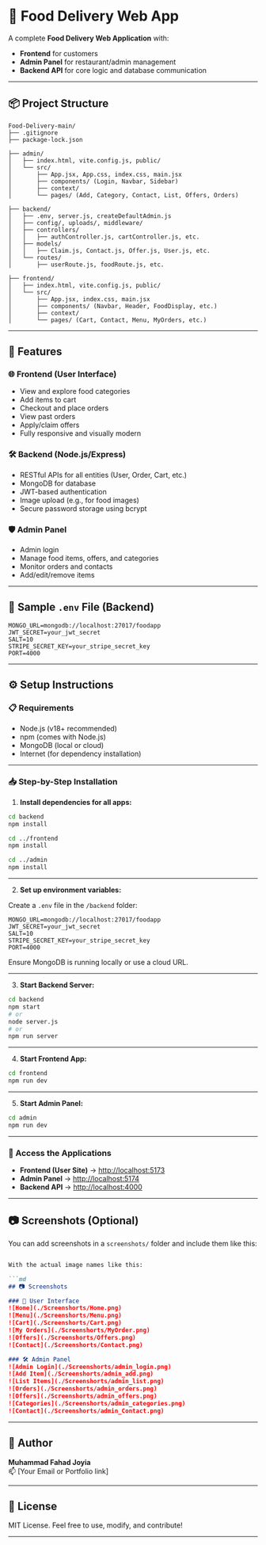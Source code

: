 # 🍔 Food Delivery Web App

A complete **Food Delivery Web Application** with:
- **Frontend** for customers
- **Admin Panel** for restaurant/admin management
- **Backend API** for core logic and database communication

---

## 📦 Project Structure

```
Food-Delivery-main/
├── .gitignore
├── package-lock.json

├── admin/
│   ├── index.html, vite.config.js, public/
│   └── src/
│       ├── App.jsx, App.css, index.css, main.jsx
│       ├── components/ (Login, Navbar, Sidebar)
│       ├── context/
│       └── pages/ (Add, Category, Contact, List, Offers, Orders)

├── backend/
│   ├── .env, server.js, createDefaultAdmin.js
│   ├── config/, uploads/, middleware/
│   ├── controllers/
│   │   ├── authController.js, cartController.js, etc.
│   ├── models/
│   │   ├── Claim.js, Contact.js, Offer.js, User.js, etc.
│   └── routes/
│       ├── userRoute.js, foodRoute.js, etc.

├── frontend/
│   ├── index.html, vite.config.js, public/
│   └── src/
│       ├── App.jsx, index.css, main.jsx
│       ├── components/ (Navbar, Header, FoodDisplay, etc.)
│       ├── context/
│       └── pages/ (Cart, Contact, Menu, MyOrders, etc.)
```

---

## 🚀 Features

### 🌐 Frontend (User Interface)
- View and explore food categories
- Add items to cart
- Checkout and place orders
- View past orders
- Apply/claim offers
- Fully responsive and visually modern

### 🛠️ Backend (Node.js/Express)
- RESTful APIs for all entities (User, Order, Cart, etc.)
- MongoDB for database
- JWT-based authentication
- Image upload (e.g., for food images)
- Secure password storage using bcrypt

### 🛡️ Admin Panel
- Admin login
- Manage food items, offers, and categories
- Monitor orders and contacts
- Add/edit/remove items

---

## 🧪 Sample `.env` File (Backend)

```
MONGO_URL=mongodb://localhost:27017/foodapp
JWT_SECRET=your_jwt_secret
SALT=10
STRIPE_SECRET_KEY=your_stripe_secret_key
PORT=4000
```

---

## ⚙️ Setup Instructions

### 📋 Requirements

- Node.js (v18+ recommended)
- npm (comes with Node.js)
- MongoDB (local or cloud)
- Internet (for dependency installation)

---

### 📥 Step-by-Step Installation

1. **Install dependencies for all apps:**

```bash
cd backend
npm install

cd ../frontend
npm install

cd ../admin
npm install
```

---

2. **Set up environment variables:**

Create a `.env` file in the `/backend` folder:

```
MONGO_URL=mongodb://localhost:27017/foodapp
JWT_SECRET=your_jwt_secret
SALT=10
STRIPE_SECRET_KEY=your_stripe_secret_key
PORT=4000
```

Ensure MongoDB is running locally or use a cloud URL.

---

3. **Start Backend Server:**

```bash
cd backend
npm start
# or
node server.js
# or
npm run server
```

---

4. **Start Frontend App:**

```bash
cd frontend
npm run dev
```

---

5. **Start Admin Panel:**

```bash
cd admin
npm run dev
```

---

### 🔗 Access the Applications

- **Frontend (User Site)** → [http://localhost:5173](http://localhost:5173)
- **Admin Panel** → [http://localhost:5174](http://localhost:5174)
- **Backend API** → [http://localhost:4000](http://localhost:4000)

---

## 📷 Screenshots (Optional)

You can add screenshots in a `screenshots/` folder and include them like this:

```md

With the actual image names like this:

```md
## 📷 Screenshots

### 👤 User Interface
![Home](./Screenshorts/Home.png)
![Menu](./Screenshorts/Menu.png)
![Cart](./Screenshorts/Cart.png)
![My Orders](./Screenshorts/MyOrder.png)
![Offers](./Screenshorts/Offers.png)
![Contact](./Screenshorts/Contact.png)

### 🛠️ Admin Panel
![Admin Login](./Screenshorts/admin_login.png)
![Add Item](./Screenshorts/admin_add.png)
![List Items](./Screenshorts/admin_list.png)
![Orders](./Screenshorts/admin_orders.png)
![Offers](./Screenshorts/admin_offers.png)
![Categories](./Screenshorts/admin_categories.png)
![Contact](./Screenshorts/admin_Contact.png)


```

---

## 🧠 Author

**Muhammad Fahad Joyia**  
📫 [Your Email or Portfolio link]

---

## 📜 License

MIT License. Feel free to use, modify, and contribute!

---